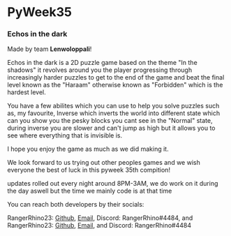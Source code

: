 # PyWeek35
### Echos in the dark

Made by team **Lenwoloppali**!

Echos in the dark is a 2D puzzle game based on the theme "In the shadows" it revolves around you the player progressing through increasingly harder puzzles to get to the end of the game and beat the final level known as the "Haraam" otherwise known as "Forbidden" which is the hardest level. 

You have a few abilites which you can use to help you solve puzzles such as, my favourite, Inverse which inverts the world into different state which can you show you the pesky blocks you cant see in the "Normal" state, during inverse you are slower and can't jump as high but it allows you to see where everything that is invisible is.

I hope you enjoy the game as much as we did making it.


We look forward to us trying out other peoples games and we wish everyone the best of luck in this pyweek 35th compition!

updates rolled out every night around 8PM-3AM, we do work on it during the day aswell but the time we mainly code is at that time 

You can reach both developers by their socials:

RangerRhino23: <a href="https://github.com/RangerRhino23" target="_blank">Github</a>, <a href="mailto:rangerrhino23@outlook.com" target="_blank">Email</a>, Discord: RangerRhino#4484, and RangerRhino23: <a href="https://github.com/RangerRhino23" target="_blank">Github</a>, <a href="mailto:rangerrhino23@outlook.com" target="_blank">Email</a>, and Discord: RangerRhino#4484
